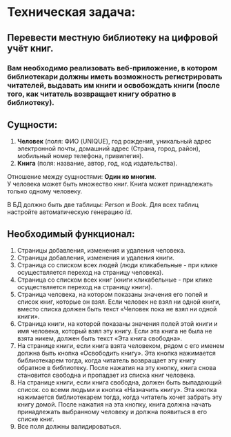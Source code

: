 # Техническая задача:

## Перевести местную библиотеку на цифровой учёт книг.

### Вам необходимо реализовать веб-приложение, в котором библиотекари должны иметь возможность регистрировать читателей, выдавать им книги и освобождать книги (после того, как читатель возвращает книгу обратно в библиотеку).

## Сущности:

1. **Человек** (поля: ФИО (UNIQUE), год рождения, уникальный адрес электронной почты, домашний
   адрес (Страна, город, район), мобильный номер телефона, привилегия).
2. **Книга** (поля: название, автор, год, код издательства).

Отношение между сущностями: **Один ко многим**. <br/>
У человека может быть множество книг. Книга может принадлежать только одному человеку.

В БД должно быть две таблицы: *Person* и *Book*. Для всех таблиц настройте автоматическую генерацию *id*.

## Необходимый функционал:

1. Страницы добавления, изменения и удаления человека.
2. Страницы добавления, изменения и удаления книги.
3. Страница со списком всех людей (люди кликабельные - при клике осуществляется переход на страницу человека).
4. Страница со списком всех книг (книги кликабельные - при клике осуществляется переход на страницу книги).
5. Страница человека, на котором показаны значения его полей и список книг, которые он взял. Если человек не взял ни
   одной книги, вместо списка должен быть текст «Человек пока не взял ни одной книги».
6. Страница книги, на которой показаны значения полей этой книги и имя человека, который взял эту книгу. Если эта книга
   не была не взята никем, должен быть текст «Эта книга свободна».
7. На странице книги, если книга взята человеком, рядом с его именем должна быть кнопка «Освободить книгу». Эта кнопка
   нажимается библиотекарем тогда, когда читатель возвращает эту книгу обратное в библиотеку. После нажатия на эту
   кнопку, книга снова становится свободна и пропадает из списка книг человека.
8. На странице книги, если книга свободна, должен быть выпадающий список. со всеми людьми и кнопка «Назначить книгу».
   Эта кнопка нажимается библиотекарем тогда, когда читатель хочет забрать эту книгу домой. После нажатия на эта кнопку,
   книга должна начать принадлежать выбранному человеку и должна появиться в его списке книг.
9. Все поля должны валидироваться.
